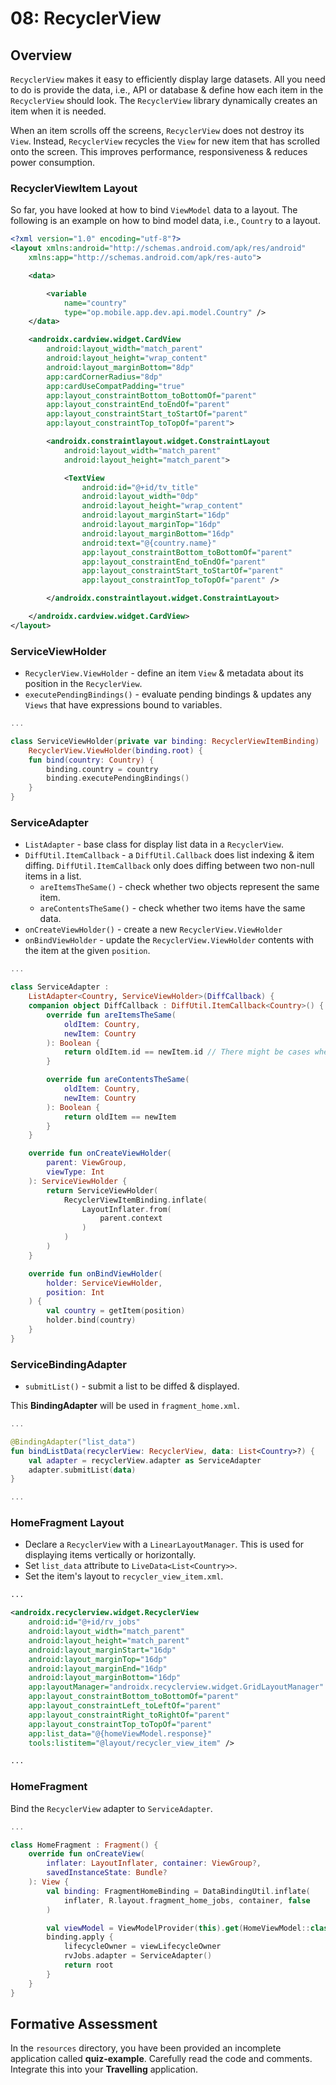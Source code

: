 # **08: RecyclerView**

## Overview

`RecyclerView` makes it easy to efficiently display large datasets. All you need to do is provide the data, i.e., API or database & define how each item in the `RecyclerView` should look. The `RecyclerView` library dynamically creates an item when it is needed. 

When an item scrolls off the screens, `RecyclerView` does not destroy its `View`. Instead, `RecyclerView` recycles the `View` for new item that has scrolled onto the screen. This improves performance, responsiveness & reduces power consumption.

### RecyclerViewItem Layout

So far, you have looked at how to bind `ViewModel` data to a layout. The following is an example on how to bind model data, i.e., `Country` to a layout.

```xml
<?xml version="1.0" encoding="utf-8"?>
<layout xmlns:android="http://schemas.android.com/apk/res/android"
    xmlns:app="http://schemas.android.com/apk/res-auto">

    <data>

        <variable
            name="country"
            type="op.mobile.app.dev.api.model.Country" />
    </data>

    <androidx.cardview.widget.CardView
        android:layout_width="match_parent"
        android:layout_height="wrap_content"
        android:layout_marginBottom="8dp"
        app:cardCornerRadius="8dp"
        app:cardUseCompatPadding="true"
        app:layout_constraintBottom_toBottomOf="parent"
        app:layout_constraintEnd_toEndOf="parent"
        app:layout_constraintStart_toStartOf="parent"
        app:layout_constraintTop_toTopOf="parent">

        <androidx.constraintlayout.widget.ConstraintLayout
            android:layout_width="match_parent"
            android:layout_height="match_parent">

            <TextView
                android:id="@+id/tv_title"
                android:layout_width="0dp"
                android:layout_height="wrap_content"
                android:layout_marginStart="16dp"
                android:layout_marginTop="16dp"
                android:layout_marginBottom="16dp"
                android:text="@{country.name}"
                app:layout_constraintBottom_toBottomOf="parent"
                app:layout_constraintEnd_toEndOf="parent"
                app:layout_constraintStart_toStartOf="parent"
                app:layout_constraintTop_toTopOf="parent" />

        </androidx.constraintlayout.widget.ConstraintLayout>

    </androidx.cardview.widget.CardView>
</layout>
```

### ServiceViewHolder

- `RecyclerView.ViewHolder` - define an item `View` & metadata about its position in the `RecyclerView`.
- `executePendingBindings()` - evaluate pending bindings & updates any `Views` that have expressions bound to variables.

```kotlin
...

class ServiceViewHolder(private var binding: RecyclerViewItemBinding) :
    RecyclerView.ViewHolder(binding.root) {
    fun bind(country: Country) {
        binding.country = country
        binding.executePendingBindings()
    }
}
```

### ServiceAdapter
- `ListAdapter` - base class for display list data in a `RecyclerView`.
- `DiffUtil.ItemCallback` -  a `DiffUtil.Callback` does list indexing & item diffing. `DiffUtil.ItemCallback` only does diffing between two non-null items in a list.
  - `areItemsTheSame()` - check whether two objects represent the same item.
  - `areContentsTheSame()` - check whether two items have the same data. 
- `onCreateViewHolder()` - create a new `RecyclerView.ViewHolder`
- `onBindViewHolder` - update the `RecyclerView.ViewHolder` contents with the item at the given `position`. 

```kotlin
...

class ServiceAdapter :
    ListAdapter<Country, ServiceViewHolder>(DiffCallback) {
    companion object DiffCallback : DiffUtil.ItemCallback<Country>() {
        override fun areItemsTheSame(
            oldItem: Country,
            newItem: Country
        ): Boolean {
            return oldItem.id == newItem.id // There might be cases where you can not compare id, i.e., an object from your API data does not contain an id field
        }

        override fun areContentsTheSame(
            oldItem: Country,
            newItem: Country
        ): Boolean {
            return oldItem == newItem
        }
    }

    override fun onCreateViewHolder(
        parent: ViewGroup,
        viewType: Int
    ): ServiceViewHolder {
        return ServiceViewHolder(
            RecyclerViewItemBinding.inflate(
                LayoutInflater.from(
                    parent.context
                )
            )
        )
    }

    override fun onBindViewHolder(
        holder: ServiceViewHolder,
        position: Int
    ) {
        val country = getItem(position)
        holder.bind(country)
    }
}
```

### ServiceBindingAdapter

- `submitList()` - submit a list to be diffed & displayed.

This **BindingAdapter** will be used in `fragment_home.xml`.

```kotlin
...

@BindingAdapter("list_data")
fun bindListData(recyclerView: RecyclerView, data: List<Country>?) {
    val adapter = recyclerView.adapter as ServiceAdapter
    adapter.submitList(data)
}

...
```

### HomeFragment Layout

- Declare a `RecyclerView` with a `LinearLayoutManager`. This is used for displaying items vertically or horizontally. 
- Set `list_data` attribute to `LiveData<List<Country>>`.
- Set the item's layout to `recycler_view_item.xml`.

```xml
...

<androidx.recyclerview.widget.RecyclerView
    android:id="@+id/rv_jobs"
    android:layout_width="match_parent"
    android:layout_height="match_parent"
    android:layout_marginStart="16dp"
    android:layout_marginTop="16dp"
    android:layout_marginEnd="16dp"
    android:layout_marginBottom="16dp"
    app:layoutManager="androidx.recyclerview.widget.GridLayoutManager"
    app:layout_constraintBottom_toBottomOf="parent"
    app:layout_constraintLeft_toLeftOf="parent"
    app:layout_constraintRight_toRightOf="parent"
    app:layout_constraintTop_toTopOf="parent"
    app:list_data="@{homeViewModel.response}"
    tools:listitem="@layout/recycler_view_item" />

...
```

### HomeFragment

Bind the `RecyclerView` adapter to `ServiceAdapter`.

```kotlin
...

class HomeFragment : Fragment() {
    override fun onCreateView(
        inflater: LayoutInflater, container: ViewGroup?,
        savedInstanceState: Bundle?
    ): View {
        val binding: FragmentHomeBinding = DataBindingUtil.inflate(
            inflater, R.layout.fragment_home_jobs, container, false
        )

        val viewModel = ViewModelProvider(this).get(HomeViewModel::class.java)
        binding.apply {
            lifecycleOwner = viewLifecycleOwner
            rvJobs.adapter = ServiceAdapter()
            return root
        }
    }
}
```

## Formative Assessment

In the `resources` directory, you have been provided an incomplete application called **quiz-example**. Carefully read the code and comments. Integrate this into your **Travelling** application.
